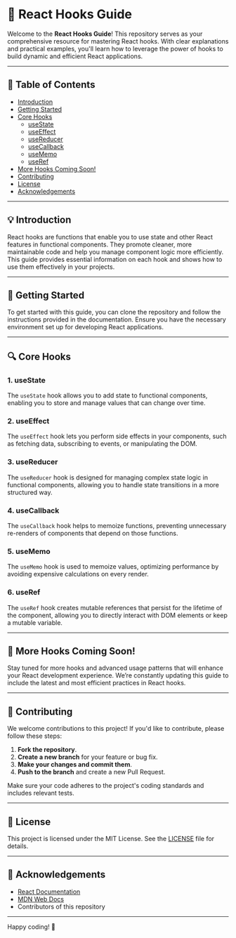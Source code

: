 # 🌟 React Hooks Guide

Welcome to the **React Hooks Guide**! This repository serves as your comprehensive resource for mastering React hooks. With clear explanations and practical examples, you'll learn how to leverage the power of hooks to build dynamic and efficient React applications.

---

## 📖 Table of Contents

- [Introduction](#introduction)
- [Getting Started](#getting-started)
- [Core Hooks](#core-hooks)
  - [useState](#usestate)
  - [useEffect](#useeffect)
  - [useReducer](#usereducer)
  - [useCallback](#usecallback)
  - [useMemo](#usememo)
  - [useRef](#useref)
- [More Hooks Coming Soon!](#more-hooks-coming-soon)
- [Contributing](#contributing)
- [License](#license)
- [Acknowledgements](#acknowledgements)

---

## 💡 Introduction

React hooks are functions that enable you to use state and other React features in functional components. They promote cleaner, more maintainable code and help you manage component logic more efficiently. This guide provides essential information on each hook and shows how to use them effectively in your projects.

---

## 🚀 Getting Started

To get started with this guide, you can clone the repository and follow the instructions provided in the documentation. Ensure you have the necessary environment set up for developing React applications.

---

## 🔍 Core Hooks

### 1. useState

The `useState` hook allows you to add state to functional components, enabling you to store and manage values that can change over time.

### 2. useEffect

The `useEffect` hook lets you perform side effects in your components, such as fetching data, subscribing to events, or manipulating the DOM.

### 3. useReducer

The `useReducer` hook is designed for managing complex state logic in functional components, allowing you to handle state transitions in a more structured way.

### 4. useCallback

The `useCallback` hook helps to memoize functions, preventing unnecessary re-renders of components that depend on those functions.

### 5. useMemo

The `useMemo` hook is used to memoize values, optimizing performance by avoiding expensive calculations on every render.

### 6. useRef

The `useRef` hook creates mutable references that persist for the lifetime of the component, allowing you to directly interact with DOM elements or keep a mutable variable.

---

## 📅 More Hooks Coming Soon!

Stay tuned for more hooks and advanced usage patterns that will enhance your React development experience. We’re constantly updating this guide to include the latest and most efficient practices in React hooks.

---

## 🤝 Contributing

We welcome contributions to this project! If you'd like to contribute, please follow these steps:

1. **Fork the repository**.
2. **Create a new branch** for your feature or bug fix.
3. **Make your changes and commit them**.
4. **Push to the branch** and create a new Pull Request.

Make sure your code adheres to the project's coding standards and includes relevant tests.

---

## 📄 License

This project is licensed under the MIT License. See the [LICENSE](LICENSE) file for details.

---

## 🙏 Acknowledgements

- [React Documentation](https://reactjs.org/docs/getting-started.html)
- [MDN Web Docs](https://developer.mozilla.org/en-US/docs/Web/JavaScript)
- Contributors of this repository

---

Happy coding! 🚀

